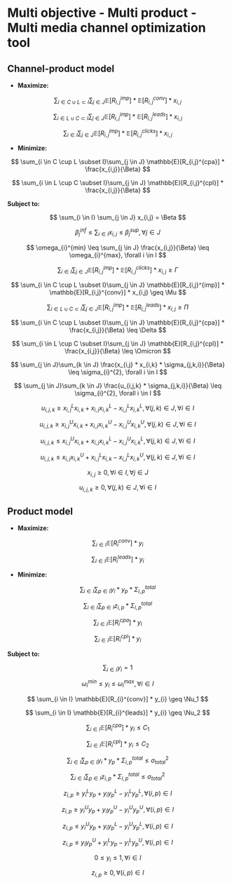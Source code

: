 # Multi objective - Multi product - Multi media channel optimization tool

## Channel-product model

* **Maximize:**

$$ \sum_{i \in C \cup L \subset I}\sum_{j \in J} \mathbb{E}[R_{i,j}^{imp}] * \mathbb{E}[R_{i,j}^{conv}] * x_{i,j} $$ 

$$ \sum_{i \in L \cup C \subset I}\sum_{j \in J} \mathbb{E}[R_{i,j}^{imp}] * \mathbb{E}[R_{i,j}^{leads}] * x_{i,j} $$ 

$$ \sum_{i \in I}\sum_{j \in J} \mathbb{E}[R_{i,j}^{imp}] * \mathbb{E}[R_{i,j}^{clicks}] * x_{i,j} $$ 

* **Minimize:**

$$ \sum_{i \in C \cup L \subset I}\sum_{j \in J} \mathbb{E}[R_{i,j}^{cpa}] * \frac{x_{i,j}}{\Beta} $$ 

$$ \sum_{i \in L \cup C \subset I}\sum_{j \in J} \mathbb{E}[R_{i,j}^{cpl}] * \frac{x_{i,j}}{\Beta} $$ 

**Subject to:**

$$ \sum_{i \in I} \sum_{j \in J} x_{i,j} = \Beta $$

$$ \beta_{j}^{inf} \leq \sum_{i \in I} x_{i,j} \leq \beta_{j}^{sup}, \forall j \in J $$ 

$$ \omega_{i}^{min} \leq \sum_{j \in J} \frac{x_{i,j}}{\Beta} \leq \omega_{i}^{max}, \forall i \in I $$

$$ \sum_{i \in I}\sum_{j \in J} \mathbb{E}[R_{i,j}^{imp}] * \mathbb{E}[R_{i,j}^{clicks}] * x_{i,j} \geq \Gamma $$

$$ \sum_{i \in C \cup L \subset I}\sum_{j \in J} \mathbb{E}[R_{i,j}^{imp}] * \mathbb{E}[R_{i,j}^{conv}] * x_{i,j} \geq \Mu $$

$$ \sum_{i \in L \cup C \subset I}\sum_{j \in J} \mathbb{E}[R_{i,j}^{imp}] * \mathbb{E}[R_{i,j}^{leads}] * x_{i,j} \geq \Pi $$

$$ \sum_{i \in C \cup L \subset I}\sum_{j \in J} \mathbb{E}[R_{i,j}^{cpa}] * \frac{x_{i,j}}{\Beta} \leq \Delta $$

$$ \sum_{i \in L \cup C \subset I}\sum_{j \in J} \mathbb{E}[R_{i,j}^{cpl}] * \frac{x_{i,j}}{\Beta} \leq \Omicron $$

$$ \sum_{j \in J}\sum_{k \in J} \frac{x_{i,j} * x_{i,k} * \sigma_{j,k,i}}{\Beta} \leq \sigma_{i}^{2}, \forall i \in I $$

$$ \sum_{j \in J}\sum_{k \in J} \frac{u_{i,j,k} * \sigma_{j,k,i}}{\Beta} \leq \sigma_{i}^{2}, \forall i \in I $$

$$ u_{i,j,k} \geq x_{i,j}^{L}x_{i,k} + x_{i,j}x_{i,k}^{L} - x_{i,j}^{L}x_{i,k}^{L}, \forall (j,k) \in J, \forall i \in I $$

$$ u_{i,j,k} \geq x_{i,j}^{U}x_{i,k} + x_{i,j}x_{i,k}^{U} - x_{i,j}^{U}x_{i,k}^{U}, \forall (j,k) \in J, \forall i \in I $$

$$ u_{i,j,k} \leq x_{i,j}^{U}x_{i,k} + x_{i,j}x_{i,k}^{L} - x_{i,j}^{U}x_{i,k}^{L}, \forall (j,k) \in J, \forall i \in I $$

$$ u_{i,j,k} \leq x_{i,j}x_{i,k}^{U} + x_{i,j}^{L}x_{i,k} - x_{i,j}^{L}x_{i,k}^{U}, \forall (j,k) \in J, \forall i \in I $$

$$ x_{i,j} \geq 0, \forall i \in I, \forall j \in J $$

$$ u_{i,j,k} \geq 0, \forall (j,k) \in J, \forall i \in I $$

## Product model

* **Maximize:**

$$ \sum_{i \in I} \mathbb{E}[R_{i}^{conv}] * y_{i} $$

$$ \sum_{i \in I} \mathbb{E}[R_{i}^{leads}] * y_{i} $$

* **Minimize:**

$$ \sum_{i \in I}\sum_{p \in I} y_{i} * y_{p} * \Sigma_{i,p}^{total} $$

$$ \sum_{i \in I}\sum_{p \in I} z_{i,p} * \Sigma_{i,p}^{total} $$

$$ \sum_{i \in I} \mathbb{E}[R_{i}^{cpa}] * y_{i} $$

$$ \sum_{i \in I} \mathbb{E}[R_{i}^{cpl}] * y_{i} $$

**Subject to:**

$$ \sum_{i \in I} y_{i} = 1 $$

$$ \omega_{i}^{min} \leq y_{i} \leq \omega_{i}^{max}, \forall i \in I $$

$$ \sum_{i \in I} \mathbb{E}[R_{i}^{conv}] * y_{i} \geq \Nu_1 $$

$$ \sum_{i \in I} \mathbb{E}[R_{i}^{leads}] * y_{i} \geq \Nu_2 $$

$$ \sum_{i \in I} \mathbb{E}[R_{i}^{cpa}] * y_{i} \leq C_1 $$

$$ \sum_{i \in I} \mathbb{E}[R_{i}^{cpl}] * y_{i} \leq C_2 $$

$$ \sum_{i \in I}\sum_{p \in I} y_{i} * y_{p} * \Sigma_{i,p}^{total} \leq \sigma_{total}^{2} $$

$$ \sum_{i \in I}\sum_{p \in I} z_{i,p}*\Sigma_{i,p}^{total} \leq \sigma_{total}^{2} $$

$$ z_{i,p} \geq y_{i}^{L}y_{p} + y_{i}y_{p}^{L} - y_{i}^{L}y_{p}^{L}, \forall(i,p) \in I $$

$$ z_{i,p} \geq y_{i}^{U}y_{p} + y_{i}y_{p}^{U} - y_{i}^{U}y_{p}^{U}, \forall(i,p) \in I $$

$$ z_{i,p} \leq y_{i}^{U}y_{p} + y_{i}y_{p}^{L} - y_{i}^{U}y_{p}^{L}, \forall(i,p) \in I $$

$$ z_{i,p} \leq y_{i}y_{p}^{U} + y_{i}^{L}y_{p} - y_{i}^{L}y_{p}^{U}, \forall(i,p) \in I $$

$$ 0 \leq y_{i} \leq 1, \forall i \in I $$

$$ z_{i,p} \geq 0, \forall(i,p) \in I $$
